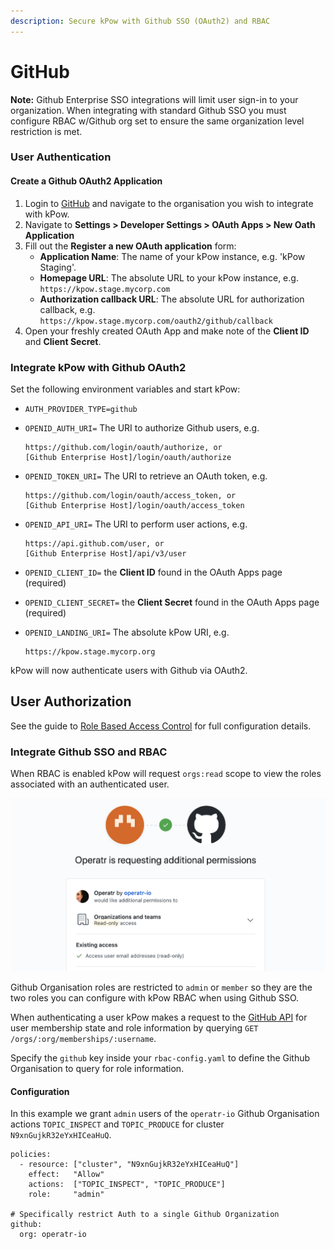 ```yaml
---
description: Secure kPow with Github SSO (OAuth2) and RBAC
---
```


# GitHub

**Note:** Github Enterprise SSO integrations will limit user sign-in to your organization. When integrating with standard Github SSO you must configure RBAC w/Github org set to ensure the same organization level restriction is met.

### User Authentication

#### Create a Github OAuth2 Application

1. Login to [GitHub](https://github.com/) and navigate to the organisation you wish to integrate with kPow.
2. Navigate to **Settings &gt; Developer Settings &gt; OAuth Apps &gt; New Oath Application**
3. Fill out the **Register a new OAuth application** form:
   * **Application Name**: The name of your kPow instance, e.g. 'kPow Staging'.
   * **Homepage URL**: The absolute URL to your kPow instance, e.g. `https://kpow.stage.mycorp.com` 
   * **Authorization callback URL**: The absolute URL for authorization callback, e.g. `https://kpow.stage.mycorp.com/oauth2/github/callback`
4. Open your freshly created OAuth App and make note of the **Client ID** and **Client Secret**.

### Integrate kPow with Github OAuth2

Set the following environment variables and start kPow:

* `AUTH_PROVIDER_TYPE=github`
* `OPENID_AUTH_URI=` The URI to authorize Github users, e.g.

  ```text
  https://github.com/login/oauth/authorize, or
  [Github Enterprise Host]/login/oauth/authorize
  ```

* `OPENID_TOKEN_URI=` The URI to retrieve an OAuth token, e.g.

  ```text
  https://github.com/login/oauth/access_token, or
  [Github Enterprise Host]/login/oauth/access_token
  ```

* `OPENID_API_URI=` The URI to perform user actions, e.g.

  ```text
  https://api.github.com/user, or
  [Github Enterprise Host]/api/v3/user
  ```

* `OPENID_CLIENT_ID=` the **Client ID** found in the OAuth Apps page \(required\)
* `OPENID_CLIENT_SECRET=` the **Client Secret** found in the OAuth Apps page \(required\)
* `OPENID_LANDING_URI=` The absolute kPow URI, e.g.

  ```text
  https://kpow.stage.mycorp.org
  ```

kPow will now authenticate users with Github via OAuth2.

## User Authorization

See the guide to [Role Based Access Control](../../authorization/role-based-access-control.md) for full configuration details.

### Integrate Github SSO and RBAC

When RBAC is enabled kPow will request `orgs:read` scope to view the roles associated with an authenticated user.

![](../../.gitbook/assets/screen-shot-2020-08-07-at-12.03.11-pm.png)

Github Organisation roles are restricted to `admin` or `member` so they are the two roles you can configure with kPow RBAC when using Github SSO. 

When authenticating a user kPow makes a request to the [GitHub API](https://developer.github.com/v3/orgs/members/#get-organization-membership-for-a-user) for user membership state and role information by querying  `GET /orgs/:org/memberships/:username`.

Specify the `github` key inside your `rbac-config.yaml` to define the Github Organisation to query for role information.

#### Configuration

In this example we grant `admin` users of the `operatr-io` Github Organisation actions `TOPIC_INSPECT` and `TOPIC_PRODUCE` for cluster `N9xnGujkR32eYxHICeaHuQ`.

```text
policies:
  - resource: ["cluster", "N9xnGujkR32eYxHICeaHuQ"]
    effect:   "Allow"
    actions:  ["TOPIC_INSPECT", "TOPIC_PRODUCE"]
    role:     "admin"

# Specifically restrict Auth to a single Github Organization
github:
  org: operatr-io
```

